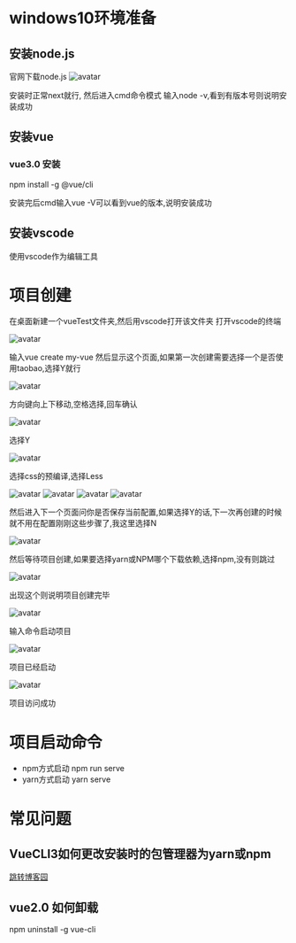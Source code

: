 # windows10环境准备
## 安装node.js
官网下载node.js
![avatar](assets/1.jpg)

安装时正常next就行,
然后进入cmd命令模式
输入node -v,看到有版本号则说明安装成功
## 安装vue
### vue3.0 安装
npm install -g @vue/cli

安装完后cmd输入vue -V可以看到vue的版本,说明安装成功

## 安装vscode
使用vscode作为编辑工具
# 项目创建
在桌面新建一个vueTest文件夹,然后用vscode打开该文件夹
打开vscode的终端

![avatar](assets/2.jpg)

输入vue create my-vue
然后显示这个页面,如果第一次创建需要选择一个是否使用taobao,选择Y就行

![avatar](assets/3.jpg)

方向键向上下移动,空格选择,回车确认

![avatar](assets/4.jpg)

选择Y

![avatar](assets/5.jpg)

选择css的预编译,选择Less

![avatar](assets/6.jpg)
![avatar](assets/7.jpg)
![avatar](assets/8.jpg)
![avatar](assets/9.jpg)

然后进入下一个页面问你是否保存当前配置,如果选择Y的话,下一次再创建的时候就不用在配置刚刚这些步骤了,我这里选择N

![avatar](assets/10.jpg)

然后等待项目创建,如果要选择yarn或NPM哪个下载依赖,选择npm,没有则跳过

![avatar](assets/11.jpg)

出现这个则说明项目创建完毕

![avatar](assets/12.jpg)

输入命令启动项目

![avatar](assets/13.jpg)

项目已经启动

![avatar](assets/14.jpg)

项目访问成功
# 项目启动命令
* npm方式启动
    npm run serve
* yarn方式启动
    yarn serve

# 常见问题
## VueCLI3如何更改安装时的包管理器为yarn或npm
[跳转博客园](https://www.cnblogs.com/saysmy/p/10064573.html)
## vue2.0 如何卸载
npm uninstall -g vue-cli
